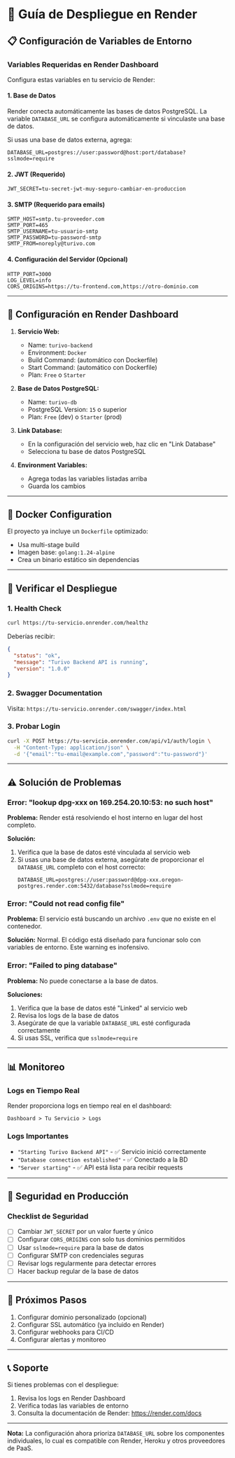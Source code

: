 # 🚀 Guía de Despliegue en Render

## 📋 Configuración de Variables de Entorno

### Variables Requeridas en Render Dashboard

Configura estas variables en tu servicio de Render:

#### 1. Base de Datos
Render conecta automáticamente las bases de datos PostgreSQL. La variable `DATABASE_URL` se configura automáticamente si vinculaste una base de datos.

Si usas una base de datos externa, agrega:
```
DATABASE_URL=postgres://user:password@host:port/database?sslmode=require
```

#### 2. JWT (Requerido)
```
JWT_SECRET=tu-secret-jwt-muy-seguro-cambiar-en-produccion
```

#### 3. SMTP (Requerido para emails)
```
SMTP_HOST=smtp.tu-proveedor.com
SMTP_PORT=465
SMTP_USERNAME=tu-usuario-smtp
SMTP_PASSWORD=tu-password-smtp
SMTP_FROM=noreply@turivo.com
```

#### 4. Configuración del Servidor (Opcional)
```
HTTP_PORT=3000
LOG_LEVEL=info
CORS_ORIGINS=https://tu-frontend.com,https://otro-dominio.com
```

---

## 🔧 Configuración en Render Dashboard

1. **Servicio Web:**
   - Name: `turivo-backend`
   - Environment: `Docker`
   - Build Command: (automático con Dockerfile)
   - Start Command: (automático con Dockerfile)
   - Plan: `Free` o `Starter`

2. **Base de Datos PostgreSQL:**
   - Name: `turivo-db`
   - PostgreSQL Version: `15` o superior
   - Plan: `Free` (dev) o `Starter` (prod)

3. **Link Database:**
   - En la configuración del servicio web, haz clic en "Link Database"
   - Selecciona tu base de datos PostgreSQL

4. **Environment Variables:**
   - Agrega todas las variables listadas arriba
   - Guarda los cambios

---

## 🐳 Docker Configuration

El proyecto ya incluye un `Dockerfile` optimizado:
- Usa multi-stage build
- Imagen base: `golang:1.24-alpine`
- Crea un binario estático sin dependencias

---

## 🧪 Verificar el Despliegue

### 1. Health Check
```bash
curl https://tu-servicio.onrender.com/healthz
```

Deberías recibir:
```json
{
  "status": "ok",
  "message": "Turivo Backend API is running",
  "version": "1.0.0"
}
```

### 2. Swagger Documentation
Visita: `https://tu-servicio.onrender.com/swagger/index.html`

### 3. Probar Login
```bash
curl -X POST https://tu-servicio.onrender.com/api/v1/auth/login \
  -H "Content-Type: application/json" \
  -d '{"email":"tu-email@example.com","password":"tu-password"}'
```

---

## ⚠️ Solución de Problemas

### Error: "lookup dpg-xxx on 169.254.20.10:53: no such host"

**Problema:** Render está resolviendo el host interno en lugar del host completo.

**Solución:**
1. Verifica que la base de datos esté vinculada al servicio web
2. Si usas una base de datos externa, asegúrate de proporcionar el `DATABASE_URL` completo con el host correcto:
   ```
   DATABASE_URL=postgres://user:password@dpg-xxx.oregon-postgres.render.com:5432/database?sslmode=require
   ```

### Error: "Could not read config file"

**Problema:** El servicio está buscando un archivo `.env` que no existe en el contenedor.

**Solución:** Normal. El código está diseñado para funcionar solo con variables de entorno. Este warning es inofensivo.

### Error: "Failed to ping database"

**Problema:** No puede conectarse a la base de datos.

**Soluciones:**
1. Verifica que la base de datos esté "Linked" al servicio web
2. Revisa los logs de la base de datos
3. Asegúrate de que la variable `DATABASE_URL` esté configurada correctamente
4. Si usas SSL, verifica que `sslmode=require`

---

## 📊 Monitoreo

### Logs en Tiempo Real
Render proporciona logs en tiempo real en el dashboard:
```
Dashboard > Tu Servicio > Logs
```

### Logs Importantes
- `"Starting Turivo Backend API"` - ✅ Servicio inició correctamente
- `"Database connection established"` - ✅ Conectado a la BD
- `"Server starting"` - ✅ API está lista para recibir requests

---

## 🔐 Seguridad en Producción

### Checklist de Seguridad

- [ ] Cambiar `JWT_SECRET` por un valor fuerte y único
- [ ] Configurar `CORS_ORIGINS` con solo tus dominios permitidos
- [ ] Usar `sslmode=require` para la base de datos
- [ ] Configurar SMTP con credenciales seguras
- [ ] Revisar logs regularmente para detectar errores
- [ ] Hacer backup regular de la base de datos

---

## 🚀 Próximos Pasos

1. Configurar dominio personalizado (opcional)
2. Configurar SSL automático (ya incluido en Render)
3. Configurar webhooks para CI/CD
4. Configurar alertas y monitoreo

---

## 📞 Soporte

Si tienes problemas con el despliegue:
1. Revisa los logs en Render Dashboard
2. Verifica todas las variables de entorno
3. Consulta la documentación de Render: https://render.com/docs

---

**Nota:** La configuración ahora prioriza `DATABASE_URL` sobre los componentes individuales, lo cual es compatible con Render, Heroku y otros proveedores de PaaS.
